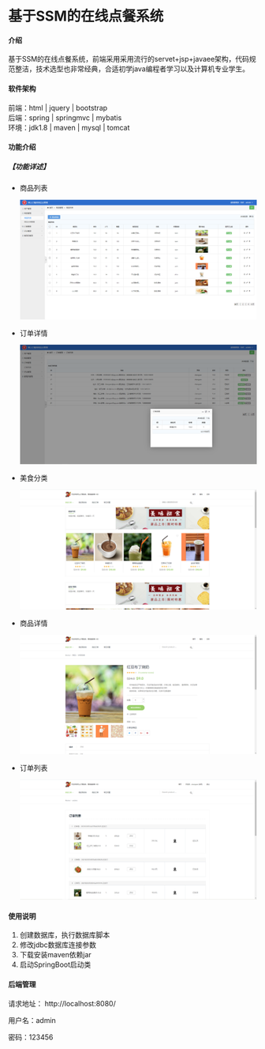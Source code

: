 # 基于SSM的在线点餐系统

#### 介绍
基于SSM的在线点餐系统，前端采用采用流行的servet+jsp+javaee架构，代码规范整洁，技术选型也非常经典，合适初学java编程者学习以及计算机专业学生。


#### 软件架构
前端：html | jquery | bootstrap  
后端：spring | springmvc | mybatis  
环境：jdk1.8 | maven | mysql | tomcat      


#### 功能介绍


##### 【功能详述】 

- 商品列表

    ![输入图片说明](images/image4.png)

- 订单详情

    ![输入图片说明](images/image5.png)

- 美食分类

    ![输入图片说明](images/image1.png)

- 商品详情

    ![输入图片说明](images/image2.png)

- 订单列表

    ![输入图片说明](images/image3.png)

#### 使用说明
1. 创建数据库，执行数据库脚本  
2. 修改jdbc数据库连接参数  
3. 下载安装maven依赖jar  
4. 启动SpringBoot启动类  

#### 后端管理

请求地址： http://localhost:8080/

用户名：admin

密码：123456   